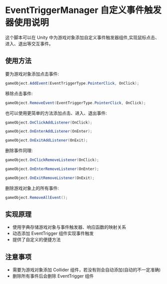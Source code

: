 # EventTriggerManager 自定义事件触发器使用说明

这个脚本可以在 Unity 中为游戏对象添加自定义事件触发器组件,实现鼠标点击、进入、退出等交互事件。

## 使用方法

要为游戏对象添加点击事件:

```csharp
gameObject.AddEvent(EventTriggerType.PointerClick, OnClick);
```

移除点击事件:

```csharp
gameObject.RemoveEvent(EventTriggerType.PointerClick, OnClick);
```

也可以使用更简单的方法添加点击、进入、退出事件:

```csharp
gameObject.OnClickAddListener(OnClick);

gameObject.OnEnterAddListener(OnEnter);

gameObject.OnExitAddListener(OnExit);
```

删除事件同理:

```csharp
gameObject.OnClickRemoveListener(OnClick);

gameObject.OnEnterRemoveListener(OnEnter);

gameObject.OnExitRemoveListener(OnExit);
```

删除游戏对象上的所有事件:

```csharp
gameObject.RemoveAllEvent();
```

## 实现原理

- 使用字典存储游戏对象与事件触发器、响应函数的映射关系
- 动态添加 EventTrigger 组件实现事件触发
- 提供了自定义的便捷方法

## 注意事项

- 需要为游戏对象添加 Collider 组件，若没有则会自动添加(自动的不一定准确)
- 删除所有事件后会删除 EventTrigger 组件
